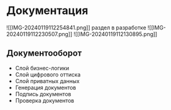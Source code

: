 # Документация
![[IMG-20240119112254841.png]]
раздел в разработке
![[IMG-20240119112230507.png]]
![[IMG-20240119112130895.png]]

## Документооборот
  - Слой бизнес-логики
  - Слой цифрового оттиска
  - Слой приватных данных
  - Генерация документов
  - Подпись документов
  - Проверка документов
